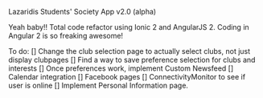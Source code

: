 Lazaridis Students' Society App v2.0 (alpha)

Yeah baby!! Total code refactor using Ionic 2 and AngularJS 2. Coding in Angular 2 is so freaking awesome!

To do:
[] Change the club selection page to actually select clubs, not just display clubpages
[] Find a way to save preference selection for clubs and interests
[] Once preferences work, implement Custom Newsfeed
[] Calendar integration
[] Facebook pages
[] ConnectivityMonitor to see if user is online
[] Implement Personal Information page.